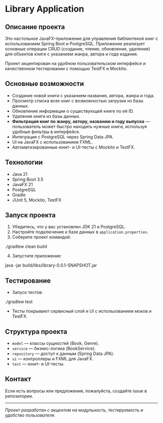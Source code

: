 # Library Application

## Описание проекта

Это настольное JavaFX-приложение для управления библиотекой книг с использованием Spring Boot и PostgreSQL. Приложение реализует основные операции CRUD (создание, чтение, обновление, удаление) для объектов книги с указанием жанра, автора и года издания.

Проект акцентирован на удобном пользовательском интерфейсе и качественном тестировании с помощью TestFX и Mockito.

## Основные возможности

- Создание новой книги с указанием названия, автора, жанра и года.
- Просмотр списка всех книг с возможностью загрузки из базы данных.
- Обновление информации о существующей книге по её ID.
- Удаление книги из базы данных.
- **Фильтрация книг по жанру, автору, названию и году выпуска** — пользователь может быстро находить нужные книги, используя удобные фильтры в интерфейсе.
- Интеграция с PostgreSQL через Spring Data JPA.
- UI на JavaFX с использованием FXML.
- Автоматизированные юнит- и UI-тесты с Mockito и TestFX.

## Технологии

- Java 21
- Spring Boot 3.5
- JavaFX 21
- PostgreSQL
- Gradle
- JUnit 5, Mockito, TestFX

## Запуск проекта

1. Убедитесь, что у вас установлен JDK 21 и PostgreSQL.
2. Настройте подключение к базе данных в `application.properties`.
3. Соберите проект командой:

./gradlew clean build


4. Запустите приложение:

java -jar build/libs/library-0.0.1-SNAPSHOT.jar


## Тестирование

- Запуск тестов:

./gradlew test


- Тесты покрывают сервисный слой и UI с использованием моков и TestFX.

## Структура проекта

- `model` — классы сущностей (Book, Genre).
- `service` — бизнес-логика (BookService).
- `repository` — доступ к данным (Spring Data JPA).
- `ui` — контроллеры и FXML для JavaFX.
- `test` — юнит- и UI-тесты.

## Контакт

Если есть вопросы или предложения, пожалуйста, создайте issue в репозитории.

---

*Проект разработан с акцентом на модульность, тестируемость и удобство пользователя.*
